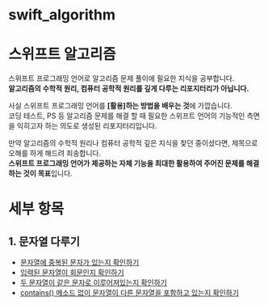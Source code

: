 # swift_algorithm   
# 스위프트 알고리즘     
  
       
스위프트 프로그래밍 언어로 알고리즘 문제 풀이에 필요한 지식을 공부합니다.   
**알고리즘의 수학적 원리, 컴퓨터 공학적 원리를 깊게 다루는 리포지터리가 아닙니다.**   
      
사실 스위프트 프로그래밍 언어를 **[활용]하는 방법을 배우는 것**에 가깝습니다.    
코딩 테스트, PS 등 알고리즘 문제를 해결 할 때 필요한 스위프트 언어의 기능적인 측면을 익히고자 하는 의도로 생성된 리포지터리입니다.   
    
만약 알고리즘의 수학적 원리나 컴퓨터 공학적 깊은 지식을 찾던 중이셨다면, 제목으로 오해를 하게 해드려 죄송합니다.   
**스위프트 프로그래밍 언어가 제공하는 자체 기능을 최대한 활용하여 주어진 문제를 해결하는 것이 목표**입니다.   
       
       
    
    
# 세부 항목
## 1. 문자열 다루기   
+ [문자열에 중복된 문자가 있는지 확인하기](https://github.com/Haedong-Jeon/swift_algorithm/blob/master/%EC%A4%91%EB%B3%B5_%EB%AC%B8%EC%9E%90%EA%B0%80_%EC%9E%88%EB%8A%94%EC%A7%80_%ED%8C%90%EB%B3%84%ED%95%98%EA%B8%B0.md)   
+ [입력된 문자열이 회문인지 확인하기](https://github.com/Haedong-Jeon/swift_algorithm/blob/master/%EB%AC%B8%EC%9E%90%EC%97%B4%EC%9D%B4_%ED%9A%8C%EB%AC%B8%EC%9D%B8%EC%A7%80_%ED%8C%90%EB%B3%84%ED%95%98%EA%B8%B0.md)
+ [두 문자열이 같은 문자로 이루어져있는지 확인하기](https://github.com/Haedong-Jeon/swift_algorithm/blob/master/%EA%B0%99%EC%9D%80_%EB%AC%B8%EC%9E%90%EB%A1%9C_%EC%9D%B4%EB%A3%A8%EC%96%B4%EC%A0%B8%EC%9E%88%EB%8A%94%EC%A7%80_%ED%99%95%EC%9D%B8%ED%95%98%EA%B8%B0.md)      
+ [contains() 메소드 없이 문자열이 다른 문자열을 포함하고 있는지 확인하기](https://github.com/Haedong-Jeon/swift_algorithm/blob/master/contains()_%EB%A9%94%EC%86%8C%EB%93%9C_%EC%97%86%EC%9D%B4_%EB%AC%B8%EC%9E%90%EC%97%B4_%ED%8F%AC%ED%95%A8%EA%B4%80%EA%B3%84_%ED%8C%90%EB%8B%A8%ED%95%98%EA%B8%B0.md)
